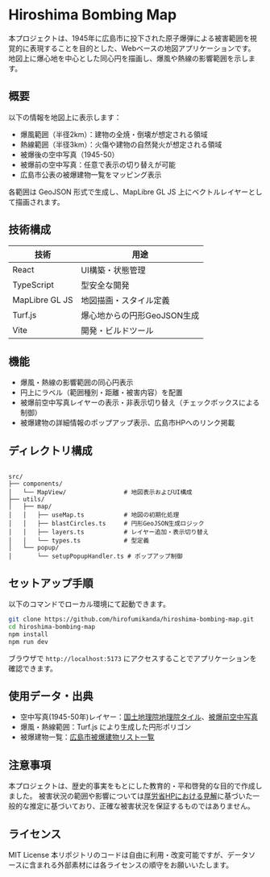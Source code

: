 # Hiroshima Bombing Map

本プロジェクトは、1945年に広島市に投下された原子爆弾による被害範囲を視覚的に表現することを目的とした、Webベースの地図アプリケーションです。  
地図上に爆心地を中心とした同心円を描画し、爆風や熱線の影響範囲を示します。

## 概要

以下の情報を地図上に表示します：

- 爆風範囲（半径2km）：建物の全焼・倒壊が想定される領域
- 熱線範囲（半径3km）：火傷や建物の自然発火が想定される領域
- 被爆後の空中写真（1945-50）
- 被爆前の空中写真：任意で表示の切り替えが可能
- 広島市公表の被爆建物一覧をマッピング表示

各範囲は GeoJSON 形式で生成し、MapLibre GL JS 上にベクトルレイヤーとして描画されます。

## 技術構成

| 技術        | 用途                            |
|-------------|---------------------------------|
| React       | UI構築・状態管理               |
| TypeScript  | 型安全な開発                    |
| MapLibre GL JS | 地図描画・スタイル定義       |
| Turf.js     | 爆心地からの円形GeoJSON生成     |
| Vite        | 開発・ビルドツール              |

## 機能

- 爆風・熱線の影響範囲の同心円表示
- 円上にラベル（範囲種別・距離・被害内容）を配置
- 被爆前空中写真レイヤーの表示・非表示切り替え（チェックボックスによる制御）
- 被爆建物の詳細情報のポップアップ表示、広島市HPへのリンク掲載

## ディレクトリ構成

```

src/
├── components/
│   └── MapView/                # 地図表示およびUI構成
├── utils/
│   ├── map/
│   │   ├── useMap.ts           # 地図の初期化処理
│   │   ├── blastCircles.ts     # 円形GeoJSON生成ロジック
│   │   ├── layers.ts           # レイヤー追加・表示切り替え
│   │   └── types.ts            # 型定義
│   └── popup/
│       └── setupPopupHandler.ts # ポップアップ制御

````

## セットアップ手順

以下のコマンドでローカル環境にて起動できます。

```bash
git clone https://github.com/hirofumikanda/hiroshima-bombing-map.git
cd hiroshima-bombing-map
npm install
npm run dev
````

ブラウザで `http://localhost:5173` にアクセスすることでアプリケーションを確認できます。

## 使用データ・出典

* 空中写真(1945-50年)レイヤー：[国土地理院地理院タイル](https://maps.gsi.go.jp/development/ichiran.html#ort_USA10)、[被爆前空中写真](https://www.gsi.go.jp/chugoku/use-19450725.html)
* 爆風・熱線範囲：Turf.js により生成した円形ポリゴン
* 被爆建物一覧：[広島市被爆建物リスト一覧](https://www.city.hiroshima.lg.jp/atomicbomb-peace/fukko/1021101/1026920/1026921/1003420.html)

## 注意事項

本プロジェクトは、歴史的事実をもとにした教育的・平和啓発的な目的で作成しました。
被害状況の範囲や影響については[厚労省HPにおける見解](https://www.mhlw.go.jp/bunya/kenkou/genbaku09/15e.html)に基づいた一般的な推定に基づいており、正確な被害状況を保証するものではありません。

## ライセンス

MIT License
本リポジトリのコードは自由に利用・改変可能ですが、データソースに含まれる外部素材には各ライセンスの順守をお願いいたします。

